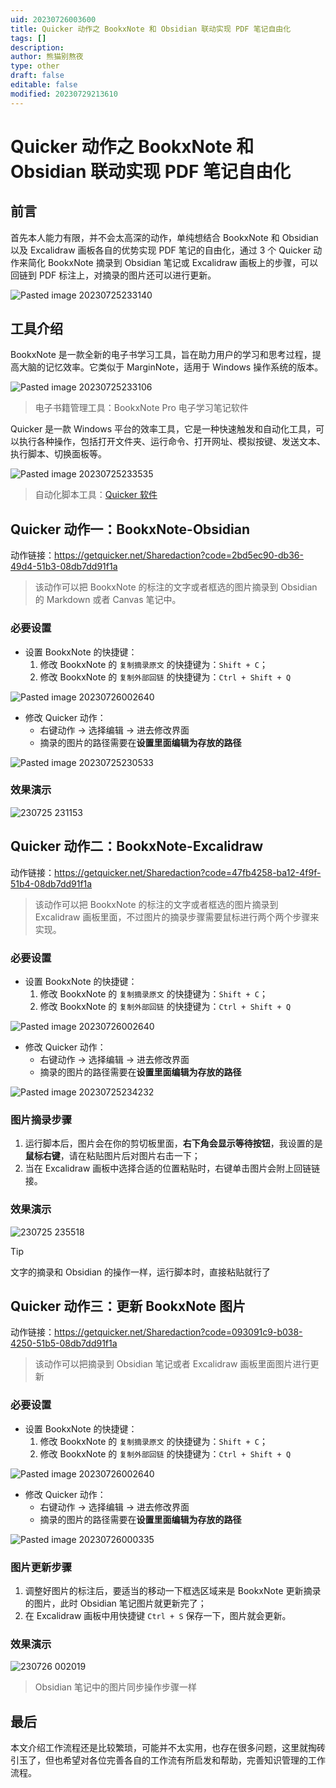 ```yaml
---
uid: 20230726003600
title: Quicker 动作之 BookxNote 和 Obsidian 联动实现 PDF 笔记自由化
tags: []
description: 
author: 熊猫别熬夜
type: other
draft: false
editable: false
modified: 20230729213610
---
```


# Quicker 动作之 BookxNote 和 Obsidian 联动实现 PDF 笔记自由化

## 前言

首先本人能力有限，并不会太高深的动作，单纯想结合 BookxNote 和 Obsidian 以及 Excalidraw 画板各自的优势实现 PDF 笔记的自由化，通过 3 个 Quicker 动作来简化 BookxNote 摘录到 Obsidian 笔记或 Excalidraw 画板上的步骤，可以回链到 PDF 标注上，对摘录的图片还可以进行更新。

![Pasted image 20230725233140](https://cdn.pkmer.cn/images/202307292128073.png!pkmer)

## 工具介绍

BookxNote 是一款全新的电子书学习工具，旨在助力用户的学习和思考过程，提高大脑的记忆效率。它类似于 MarginNote，适用于 Windows 操作系统的版本。

![Pasted image 20230725233106](https://cdn.pkmer.cn/images/202307292128386.png!pkmer)

> 电子书籍管理工具：BookxNote Pro 电子学习笔记软件

Quicker 是一款 Windows 平台的效率工具，它是一种快速触发和自动化工具，可以执行各种操作，包括打开文件夹、运行命令、打开网址、模拟按键、发送文本、执行脚本、切换面板等。

![Pasted image 20230725233535](https://cdn.pkmer.cn/images/202307292129018.png!pkmer)

> 自动化脚本工具：[Quicker 软件](https://getquicker.net/)

## Quicker 动作一：BookxNote-Obsidian

动作链接：<https://getquicker.net/Sharedaction?code=2bd5ec90-db36-49d4-51b3-08db7dd91f1a>

> 该动作可以把 BookxNote 的标注的文字或者框选的图片摘录到 Obsidian 的 Markdown 或者 Canvas 笔记中。

### 必要设置

- 设置 BookxNote 的快捷键：
  1. 修改 BookxNote 的 `复制摘录原文` 的快捷键为：`Shift + C`；
  2. 修改 BookxNote 的 `复制外部回链` 的快捷键为：`Ctrl + Shift + Q`

![Pasted image 20230726002640](https://cdn.pkmer.cn/images/202307292129704.png!pkmer)

- 修改 Quicker 动作：
  - 右键动作 -> 选择编辑 -> 进去修改界面
  - 摘录的图片的路径需要在**设置里面编辑为存放的路径**

![Pasted image 20230725230533](https://cdn.pkmer.cn/images/202307292129878.png!pkmer)

### 效果演示

![230725 231153](https://cdn.pkmer.cn/images/202307292129662.gif)

## Quicker 动作二：BookxNote-Excalidraw

动作链接：<https://getquicker.net/Sharedaction?code=47fb4258-ba12-4f9f-51b4-08db7dd91f1a>

> 该动作可以把 BookxNote 的标注的文字或者框选的图片摘录到 Excalidraw 画板里面，不过图片的摘录步骤需要鼠标进行两个两个步骤来实现。

### 必要设置

- 设置 BookxNote 的快捷键：
  1. 修改 BookxNote 的 `复制摘录原文` 的快捷键为：`Shift + C`；
  2. 修改 BookxNote 的 `复制外部回链` 的快捷键为：`Ctrl + Shift + Q`

![Pasted image 20230726002640](https://cdn.pkmer.cn/images/202307292129704.png!pkmer)

- 修改 Quicker 动作：
  - 右键动作 -> 选择编辑 -> 进去修改界面
  - 摘录的图片的路径需要在**设置里面编辑为存放的路径**

![Pasted image 20230725234232](https://cdn.pkmer.cn/images/202307292130644.png!pkmer)

### 图片摘录步骤

1. 运行脚本后，图片会在你的剪切板里面，**右下角会显示等待按钮**，我设置的是**鼠标右键**，请在粘贴图片后对图片右击一下；
2. 当在 Excalidraw 画板中选择合适的位置粘贴时，右键单击图片会附上回链链接。

### 效果演示

![230725 235518](https://cdn.pkmer.cn/images/202307292130637.gif)

> [!tip]
> 文字的摘录和 Obsidian 的操作一样，运行脚本时，直接粘贴就行了

## Quicker 动作三：更新 BookxNote 图片

动作链接：<https://getquicker.net/Sharedaction?code=093091c9-b038-4250-51b5-08db7dd91f1a>

> 该动作可以把摘录到 Obsidian 笔记或者 Excalidraw 画板里面图片进行更新

### 必要设置

- 设置 BookxNote 的快捷键：
  1. 修改 BookxNote 的 `复制摘录原文` 的快捷键为：`Shift + C`；
  2. 修改 BookxNote 的 `复制外部回链` 的快捷键为：`Ctrl + Shift + Q`

![Pasted image 20230726002640](https://cdn.pkmer.cn/images/202307292129704.png!pkmer)

- 修改 Quicker 动作：
  - 右键动作 -> 选择编辑 -> 进去修改界面
  - 摘录的图片的路径需要在**设置里面编辑为存放的路径**

![Pasted image 20230726000335](https://cdn.pkmer.cn/images/202307292130652.png!pkmer)

### 图片更新步骤

1. 调整好图片的标注后，要适当的移动一下框选区域来是 BookxNote 更新摘录的图片，此时 Obsidian 笔记图片就更新完了；
2. 在 Excalidraw 画板中用快捷键 `Ctrl + S` 保存一下，图片就会更新。

### 效果演示

![230726 002019](https://cdn.pkmer.cn/images/202307292130461.gif)

> Obsidian 笔记中的图片同步操作步骤一样

## 最后

本文介绍工作流程还是比较繁琐，可能并不太实用，也存在很多问题，这里就掏砖引玉了，但也希望对各位完善各自的工作流有所启发和帮助，完善知识管理的工作流程。
